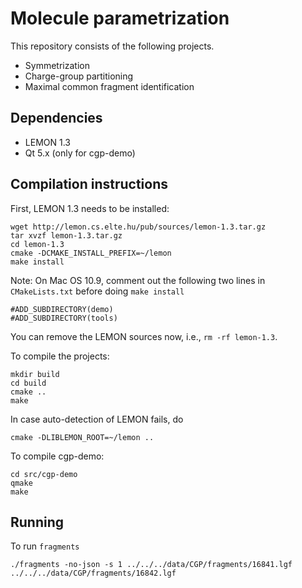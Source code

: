 Molecule parametrization
========================

This repository consists of the following projects.

* Symmetrization
* Charge-group partitioning
* Maximal common fragment identification

Dependencies
------------

* LEMON 1.3
* Qt 5.x (only for cgp-demo)

Compilation instructions
------------------------

First, LEMON 1.3 needs to be installed:

    wget http://lemon.cs.elte.hu/pub/sources/lemon-1.3.tar.gz
    tar xvzf lemon-1.3.tar.gz
    cd lemon-1.3
    cmake -DCMAKE_INSTALL_PREFIX=~/lemon
    make install
    
Note: On Mac OS 10.9, comment out the following two lines in `CMakeLists.txt` before doing `make install`

    #ADD_SUBDIRECTORY(demo) 
    #ADD_SUBDIRECTORY(tools)
    
You can remove the LEMON sources now, i.e., `rm -rf lemon-1.3`. 

To compile the projects:

    mkdir build
    cd build
    cmake ..
    make
    
In case auto-detection of LEMON fails, do

    cmake -DLIBLEMON_ROOT=~/lemon ..
    
To compile cgp-demo:

    cd src/cgp-demo
    qmake
    make
    
Running
-------

To run `fragments`

    ./fragments -no-json -s 1 ../../../data/CGP/fragments/16841.lgf ../../../data/CGP/fragments/16842.lgf
